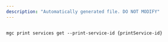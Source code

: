 ```yaml
---
description: "Automatically generated file. DO NOT MODIFY"
---
```


```cli

mgc print services get --print-service-id {printService-id}

```